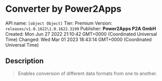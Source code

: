 # Converter by Power2Apps
API name: `[object Object]`
Tier: Premium
Version: `releases/v1.0.1622\1.0.1622.3199`
Publisher: **Power2Apps P2A GmbH**
Created: Mon Jun 27 2022 21:10:42 GMT+0000 (Coordinated Universal Time)
Changed: Wed Mar 01 2023 18:43:14 GMT+0000 (Coordinated Universal Time)

## Description
> Enables conversion of different data formats from one to another.

